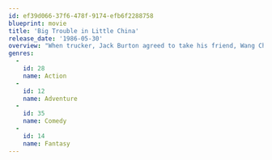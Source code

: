 ```yaml
---
id: ef39d066-37f6-478f-9174-efb6f2288758
blueprint: movie
title: 'Big Trouble in Little China'
release_date: '1986-05-30'
overview: "When trucker, Jack Burton agreed to take his friend, Wang Chi to pick up his fiancee at the airport, he never expected to get involved in a supernatural battle between good and evil. Wang's fiancee has emerald green eyes, which make her a perfect target for immortal sorcerer, Lo Pan and his three invincible cronies. Lo Pan must marry a girl with green eyes so he can regain his physical form."
genres:
  -
    id: 28
    name: Action
  -
    id: 12
    name: Adventure
  -
    id: 35
    name: Comedy
  -
    id: 14
    name: Fantasy
---
```

